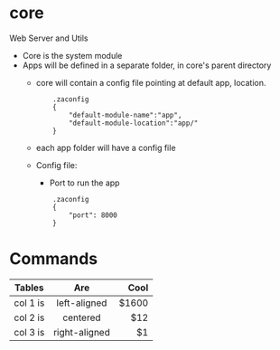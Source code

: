 # core
Web Server and Utils

- Core is the system module
- Apps will be defined in a separate folder, in core's parent directory
    - core will contain a config file pointing at default app, location.

        ```
            .zaconfig
            {
                "default-module-name":"app",
                "default-module-location":"app/"
            }
        ```
    - each app folder will have a config file 
    - Config file:
        - Port to run the app
        ``` 
            .zaconfig
            {
                "port": 8000
            }
        ```




# Commands 

| Tables   |      Are      |  Cool |
|----------|:-------------:|------:|
| col 1 is |  left-aligned | $1600 |
| col 2 is |    centered   |   $12 |
| col 3 is | right-aligned |    $1 | 